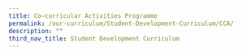 ```yaml
---
title: Co–curricular Activities Programme
permalink: /our-curriculum/Student-Development-Curriculum/CCA/
description: ""
third_nav_title: Student Development Curriculum
---
```

